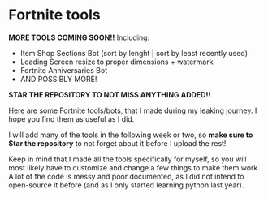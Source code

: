# Fortnite tools

**MORE TOOLS COMING SOON!!**
Including:
 - Item Shop Sections Bot (sort by lenght | sort by least recently used)
 - Loading Screen resize to proper dimensions + watermark
 - Fortnite Anniversaries Bot
 - AND POSSIBLY MORE!
 
 **STAR THE REPOSITORY TO NOT MISS ANYTHING ADDED!!**

Here are some Fortnite tools/bots, that I made during my leaking journey. I hope you find them as useful as I did.

I will add many of the tools in the following week or two, so **make sure to Star the repository** to not forget about it before I upload the rest!

Keep in mind that I made all the tools specifically for myself, so you will most likely have to customize and change a few things to make them work.
A lot of the code is messy and poor documented, as I did not intend to open-source it before (and as I only started learning python last year).
